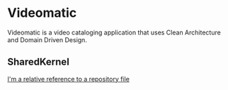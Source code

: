 # Videomatic

Videomatic is a video cataloging application that uses Clean Architecture and Domain Driven Design.

## SharedKernel


[I'm a relative reference to a repository file](../src/Company.SharedKernel/README.md)